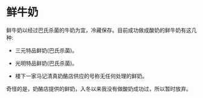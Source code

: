 # 鲜牛奶

鲜牛奶以经过巴氏杀菌的牛奶为宜，冷藏保存。目前成功做成酸奶的鲜牛奶有这几种:

* 三元特品鲜奶(巴氏杀菌)。

* 光明特品鲜奶(巴氏杀菌)。

* 楼下一家马记清真奶酪店供应的号称无任何处理的鲜奶。

奇怪的是，奶酪店提供的鲜奶，入冬以来我没有做酸奶成功过，所以暂时放弃。
